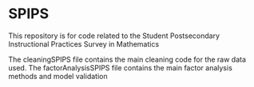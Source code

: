 # SPIPS
This repository is for code related to the Student Postsecondary Instructional Practices Survey in Mathematics

The cleaningSPIPS file contains the main cleaning code for the raw data used. The factorAnalysisSPIPS file contains the main factor analysis methods
and model validation
